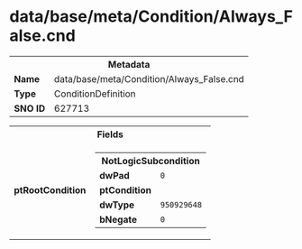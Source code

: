 <h1>data/base/meta/Condition/Always_False.cnd</h1><table><tr><th colspan="100%">Metadata</th></tr><tr><td><b>Name</b></td><td>data/base/meta/Condition/Always_False.cnd</td></tr><tr><td><b>Type</b></td><td>ConditionDefinition</td></tr><tr><td><b>SNO ID</b></td><td>627713</td></tr></table>

<table><tr><th colspan="100%">Fields</th></tr><tr><td><b>ptRootCondition</b></td><td><table><tr><th colspan="100%">NotLogicSubcondition</th></tr><tr><td><b>dwPad</b></td><td><code>0</code></td></tr><tr><td><b>ptCondition</b></td><td></td></tr><tr><td><b>dwType</b></td><td><code>950929648</code></td></tr><tr><td><b>bNegate</b></td><td><code>0</code></td></tr></table>


</td></tr></table>

